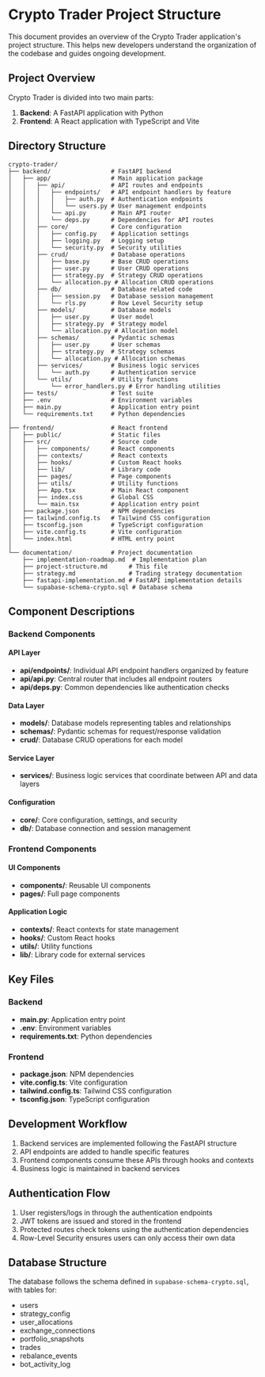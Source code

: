 # Crypto Trader Project Structure

This document provides an overview of the Crypto Trader application's project structure. This helps new developers understand the organization of the codebase and guides ongoing development.

## Project Overview

Crypto Trader is divided into two main parts:
1. **Backend**: A FastAPI application with Python 
2. **Frontend**: A React application with TypeScript and Vite

## Directory Structure

```
crypto-trader/
├── backend/                 # FastAPI backend
│   ├── app/                 # Main application package
│   │   ├── api/             # API routes and endpoints
│   │   │   ├── endpoints/   # API endpoint handlers by feature
│   │   │   │   ├── auth.py  # Authentication endpoints
│   │   │   │   └── users.py # User management endpoints
│   │   │   └── api.py       # Main API router
│   │   │   └── deps.py      # Dependencies for API routes
│   │   ├── core/            # Core configuration
│   │   │   ├── config.py    # Application settings
│   │   │   ├── logging.py   # Logging setup
│   │   │   └── security.py  # Security utilities
│   │   ├── crud/            # Database operations
│   │   │   ├── base.py      # Base CRUD operations
│   │   │   ├── user.py      # User CRUD operations
│   │   │   ├── strategy.py  # Strategy CRUD operations
│   │   │   └── allocation.py # Allocation CRUD operations
│   │   ├── db/              # Database related code
│   │   │   ├── session.py   # Database session management
│   │   │   └── rls.py       # Row Level Security setup
│   │   ├── models/          # Database models
│   │   │   ├── user.py      # User model
│   │   │   ├── strategy.py  # Strategy model
│   │   │   └── allocation.py # Allocation model
│   │   ├── schemas/         # Pydantic schemas
│   │   │   ├── user.py      # User schemas
│   │   │   ├── strategy.py  # Strategy schemas
│   │   │   └── allocation.py # Allocation schemas
│   │   ├── services/        # Business logic services
│   │   │   └── auth.py      # Authentication service
│   │   └── utils/           # Utility functions
│   │       └── error_handlers.py # Error handling utilities
│   ├── tests/               # Test suite
│   ├── .env                 # Environment variables
│   ├── main.py              # Application entry point
│   └── requirements.txt     # Python dependencies
│
├── frontend/                # React frontend
│   ├── public/              # Static files
│   ├── src/                 # Source code
│   │   ├── components/      # React components
│   │   ├── contexts/        # React contexts
│   │   ├── hooks/           # Custom React hooks
│   │   ├── lib/             # Library code
│   │   ├── pages/           # Page components
│   │   ├── utils/           # Utility functions
│   │   ├── App.tsx          # Main React component
│   │   ├── index.css        # Global CSS
│   │   └── main.tsx         # Application entry point
│   ├── package.json         # NPM dependencies
│   ├── tailwind.config.ts   # Tailwind CSS configuration
│   ├── tsconfig.json        # TypeScript configuration
│   ├── vite.config.ts       # Vite configuration
│   └── index.html           # HTML entry point
│
└── documentation/           # Project documentation
    ├── implementation-roadmap.md  # Implementation plan
    ├── project-structure.md      # This file
    ├── strategy.md               # Trading strategy documentation
    ├── fastapi-implementation.md # FastAPI implementation details
    └── supabase-schema-crypto.sql # Database schema
```

## Component Descriptions

### Backend Components

#### API Layer
- **api/endpoints/**: Individual API endpoint handlers organized by feature
- **api/api.py**: Central router that includes all endpoint routers
- **api/deps.py**: Common dependencies like authentication checks

#### Data Layer
- **models/**: Database models representing tables and relationships
- **schemas/**: Pydantic schemas for request/response validation
- **crud/**: Database CRUD operations for each model

#### Service Layer
- **services/**: Business logic services that coordinate between API and data layers

#### Configuration
- **core/**: Core configuration, settings, and security
- **db/**: Database connection and session management

### Frontend Components

#### UI Components
- **components/**: Reusable UI components
- **pages/**: Full page components

#### Application Logic
- **contexts/**: React contexts for state management
- **hooks/**: Custom React hooks
- **utils/**: Utility functions
- **lib/**: Library code for external services

## Key Files

### Backend
- **main.py**: Application entry point
- **.env**: Environment variables
- **requirements.txt**: Python dependencies

### Frontend
- **package.json**: NPM dependencies
- **vite.config.ts**: Vite configuration
- **tailwind.config.ts**: Tailwind CSS configuration
- **tsconfig.json**: TypeScript configuration

## Development Workflow

1. Backend services are implemented following the FastAPI structure
2. API endpoints are added to handle specific features
3. Frontend components consume these APIs through hooks and contexts
4. Business logic is maintained in backend services

## Authentication Flow

1. User registers/logs in through the authentication endpoints
2. JWT tokens are issued and stored in the frontend
3. Protected routes check tokens using the authentication dependencies
4. Row-Level Security ensures users can only access their own data

## Database Structure

The database follows the schema defined in `supabase-schema-crypto.sql`, with tables for:
- users
- strategy_config
- user_allocations
- exchange_connections
- portfolio_snapshots
- trades
- rebalance_events
- bot_activity_log 